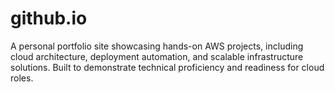 # github.io
A personal portfolio site showcasing hands-on AWS projects, including cloud architecture, deployment automation, and scalable infrastructure solutions. Built to demonstrate technical proficiency and readiness for cloud roles.
